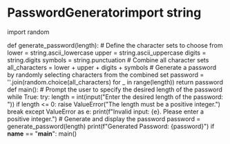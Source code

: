 # PasswordGeneratorimport string
import random

def generate_password(length):
    # Define the character sets to choose from
    lower = string.ascii_lowercase
    upper = string.ascii_uppercase
    digits = string.digits
    symbols = string.punctuation
    # Combine all character sets
    all_characters = lower + upper + digits + symbols
    # Generate a password by randomly selecting characters from the combined set
    password = ''.join(random.choice(all_characters) for _ in range(length))
    return password
def main():
    # Prompt the user to specify the desired length of the password
    while True:
        try:
            length = int(input("Enter the desired length of the password: "))
            if length <= 0:
                raise ValueError("The length must be a positive integer.")
            break
        except ValueError as e:
            print(f"Invalid input: {e}. Please enter a positive integer.")
    # Generate and display the password
    password = generate_password(length)
    print(f"Generated Password: {password}")
if __name__ == "__main__":
    main()
